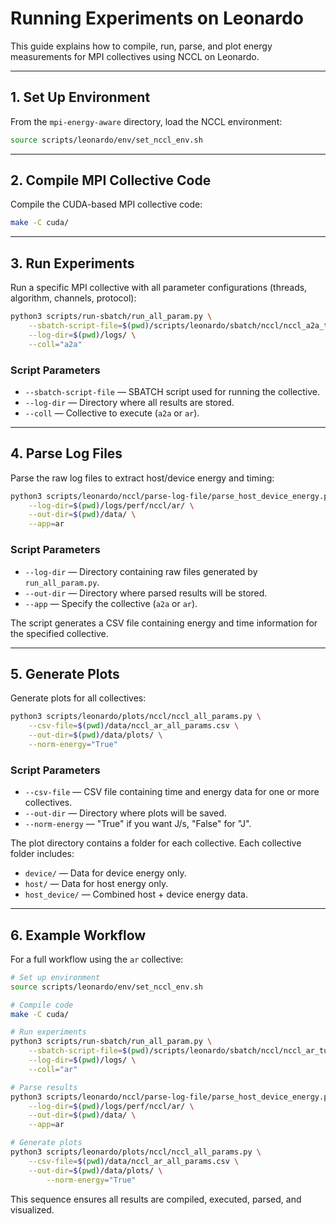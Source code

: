 # Running Experiments on Leonardo

This guide explains how to compile, run, parse, and plot energy measurements for MPI collectives using NCCL on Leonardo.

---

## 1. Set Up Environment

From the `mpi-energy-aware` directory, load the NCCL environment:

```bash
source scripts/leonardo/env/set_nccl_env.sh
```

---

## 2. Compile MPI Collective Code

Compile the CUDA-based MPI collective code:

```bash
make -C cuda/
```

---

## 3. Run Experiments

Run a specific MPI collective with all parameter configurations (threads, algorithm, channels, protocol):

```bash
python3 scripts/run-sbatch/run_all_param.py \
    --sbatch-script-file=$(pwd)/scripts/leonardo/sbatch/nccl/nccl_a2a_tuning.sh \
    --log-dir=$(pwd)/logs/ \
    --coll="a2a"
```

### Script Parameters

- `--sbatch-script-file` — SBATCH script used for running the collective.  
- `--log-dir` — Directory where all results are stored.  
- `--coll` — Collective to execute (`a2a` or `ar`).  

---

## 4. Parse Log Files

Parse the raw log files to extract host/device energy and timing:

```bash
python3 scripts/leonardo/nccl/parse-log-file/parse_host_device_energy.py \
    --log-dir=$(pwd)/logs/perf/nccl/ar/ \
    --out-dir=$(pwd)/data/ \
    --app=ar
```

### Script Parameters

- `--log-dir` — Directory containing raw files generated by `run_all_param.py`.  
- `--out-dir` — Directory where parsed results will be stored.  
- `--app` — Specify the collective (`a2a` or `ar`).  

The script generates a CSV file containing energy and time information for the specified collective.

---

## 5. Generate Plots

Generate plots for all collectives:

```bash
python3 scripts/leonardo/plots/nccl/nccl_all_params.py \
    --csv-file=$(pwd)/data/nccl_ar_all_params.csv \
    --out-dir=$(pwd)/data/plots/ \
    --norm-energy="True"
```

### Script Parameters

- `--csv-file` — CSV file containing time and energy data for one or more collectives.  
- `--out-dir` — Directory where plots will be saved.  
- `--norm-energy` — "True" if you want J/s, "False" for "J".  

The plot directory contains a folder for each collective. Each collective folder includes:

- `device/` — Data for device energy only.  
- `host/` — Data for host energy only.  
- `host_device/` — Combined host + device energy data.  

---

## 6. Example Workflow

For a full workflow using the `ar` collective:

```bash
# Set up environment
source scripts/leonardo/env/set_nccl_env.sh

# Compile code
make -C cuda/

# Run experiments
python3 scripts/run-sbatch/run_all_param.py \
    --sbatch-script-file=$(pwd)/scripts/leonardo/sbatch/nccl/nccl_ar_tuning.sh \
    --log-dir=$(pwd)/logs/ \
    --coll="ar"

# Parse results
python3 scripts/leonardo/nccl/parse-log-file/parse_host_device_energy.py \
    --log-dir=$(pwd)/logs/perf/nccl/ar/ \
    --out-dir=$(pwd)/data/ \
    --app=ar

# Generate plots
python3 scripts/leonardo/plots/nccl/nccl_all_params.py \
    --csv-file=$(pwd)/data/nccl_ar_all_params.csv \
    --out-dir=$(pwd)/data/plots/ \
        --norm-energy="True"
```

This sequence ensures all results are compiled, executed, parsed, and visualized.

